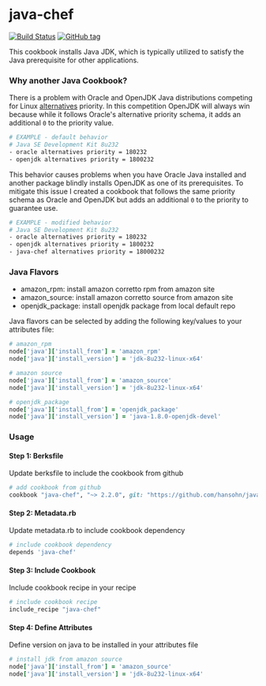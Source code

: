 # java-chef

[![Build Status](https://travis-ci.org/hansohn/java-chef.svg?branch=master)](https://travis-ci.org/hansohn/java-chef) [![GitHub tag](https://img.shields.io/github/tag/hansohn/java-chef.svg)](https://github.com/hansohn/java-chef)

This cookbook installs Java JDK, which is typically utilized to satisfy the Java prerequisite for other applications.

### Why another Java Cookbook?

There is a problem with Oracle and OpenJDK Java distributions competing for Linux [alternatives](https://linux.die.net/man/8/alternatives) priority. In this competition OpenJDK will always win because while it follows Oracle's alternative priority schema, it adds an additional `0` to the priority value.

```bash
# EXAMPLE - default behavior
# Java SE Development Kit 8u232
- oracle alternatives priority = 180232
- openjdk alternatives priority = 1800232
```

This behavior causes problems when you have Oracle Java installed and another package blindly installs OpenJDK as one of its prerequisites. To mitigate this issue I created a cookbook that follows the same priority schema as Oracle and OpenJDK but adds an additional `0` to the priority to guarantee use.

```bash
# EXAMPLE - modified behavior
# Java SE Development Kit 8u232
- oracle alternatives priority = 180232
- openjdk alternatives priority = 1800232
- java-chef alternatives priority = 18000232
```

### Java Flavors

- amazon_rpm: install amazon corretto rpm from amazon site
- amazon_source: install amazon corretto source from amazon site
- openjdk_package: install openjdk package from local default repo

Java flavors can be selected by adding the following key/values to your attributes file:

```ruby
# amazon_rpm
node['java']['install_from'] = 'amazon_rpm'
node['java']['install_version'] = 'jdk-8u232-linux-x64'

# amazon source
node['java']['install_from'] = 'amazon_source'
node['java']['install_version'] = 'jdk-8u232-linux-x64'

# openjdk_package
node['java']['install_from'] = 'openjdk_package'
node['java']['install_version'] = 'java-1.8.0-openjdk-devel'
```

### Usage

#### Step 1: Berksfile

Update berksfile to include the cookbook from github

```ruby
# add cookbook from github
cookbook "java-chef", "~> 2.2.0", git: "https://github.com/hansohn/java-chef.git"
```

#### Step 2: Metadata.rb

Update metadata.rb to include cookbook dependency

```ruby
# include cookbook dependency
depends 'java-chef'
```

#### Step 3: Include Cookbook

Include cookbook recipe in your recipe

```ruby
# include cookbook recipe
include_recipe "java-chef"
```

#### Step 4: Define Attributes

Define version on java to be installed in your attributes file

```ruby
# install jdk from amazon source
node['java']['install_from'] = 'amazon_source'
node['java']['install_version'] = 'jdk-8u232-linux-x64'
```
